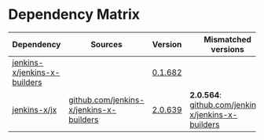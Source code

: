 # Dependency Matrix

Dependency | Sources | Version | Mismatched versions
---------- | ------- | ------- | -------------------
[jenkins-x/jenkins-x-builders](https://github.com/jenkins-x/jenkins-x-builders.git) |  | [0.1.682]() | 
[jenkins-x/jx](https://github.com/jenkins-x/jx.git) | [github.com/jenkins-x/jenkins-x-builders](https://github.com/jenkins-x/jenkins-x-builders) | [2.0.639](https://github.com/jenkins-x/jx/releases/tag/v2.0.639) | **2.0.564**: [github.com/jenkins-x/jenkins-x-builders](https://github.com/jenkins-x/jenkins-x-builders)

